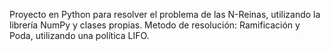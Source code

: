 Proyecto en Python para resolver el problema de las N-Reinas, utilizando la librería NumPy y clases propias.
Metodo de resolución: Ramificación y Poda, utilizando una política LIFO.
